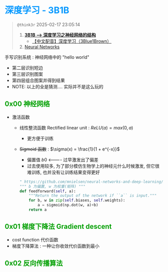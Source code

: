 # <font color=#0099ff> **深度学习 - 3B1B** </font>

> `@think3r` 2025-02-17 23:05:14
>
>1. [**3B1B --> 深度学习之神经网络的结构**](https://space.bilibili.com/88461692/channel/seriesdetail?sid=1528929)
>    - [【中文配音】深度学习（3Blue1Brown）](https://www.bilibili.com/video/BV1szpFedEV2)
>2. [Neural Networks](https://www.3blue1brown.com/topics/neural-networks)

手写识别系统 : 神经网络中的 "hello world"

- 第二层识别短边
- 第三层识别图案
- 第四层组合图案并得到结果
- NOTE: 以上的全是猜测.... 实际并不是这么玩的

## <font color=#009A000> 0x00 神经网络 </font>

- 激活函数
  - 线性整流函数 Rectified linear unit : $ReLU(a) = max(0, a)$
    - 更方便于训练
  - ~~Sigmoid 函数~~ :  $\sigma(x) = \frac{1}{1 + e^{-x}}$
    - 偏置值 $b0$ <---- 过早激发出了偏差
    - 过去使用较多, 为了部分模仿生物学上的神经元什么时候激发, 但它很难训练, 也并没有让训练结果变得更好

    ```py
    " https://github.com/mnielsen/neural-networks-and-deep-learning/blob/master/src/network.py "
    """ b 为偏置, w 为权重(矩阵) """
    def feedforward(self, a):
        """Return the output of the network if ``a`` is input."""
        for b, w in zip(self.biases, self.weights):
            a = sigmoid(np.dot(w, a)+b)
        return a
    ```

## <font color=#009A000> 0x01 梯度下降法 Gradient descent </font>

- cost function 代价函数
- 梯度下降算法 : 一种让你收敛代价函数到最小

## <font color=#009A000> 0x02 反向传播算法 </font>

